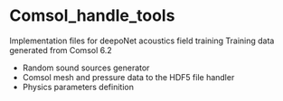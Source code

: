 # Comsol_handle_tools

Implementation files for deepoNet acoustics field training
Training data generated from Comsol 6.2

- Random sound sources generator
- Comsol mesh and pressure data to the HDF5 file handler
- Physics parameters definition
